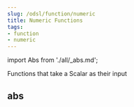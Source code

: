 ```yaml
---
slug: /odsl/function/numeric
title: Numeric Functions
tags:
- function
- numeric
---
```

import Abs from './all/_abs.md';

Functions that take a Scalar as their input

## abs
<Abs  />

